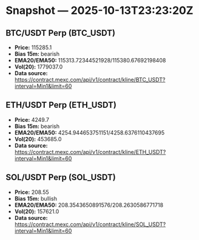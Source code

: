 # Snapshot — 2025-10-13T23:23:20Z

## BTC/USDT Perp (BTC_USDT)
- **Price:** 115285.1
- **Bias 15m:** bearish
- **EMA20/EMA50:** 115313.72344521928/115380.67692198408
- **Vol(20):** 1779037.0
- **Data source:** https://contract.mexc.com/api/v1/contract/kline/BTC_USDT?interval=Min1&limit=60

## ETH/USDT Perp (ETH_USDT)
- **Price:** 4249.7
- **Bias 15m:** bearish
- **EMA20/EMA50:** 4254.944653751151/4258.6376110437695
- **Vol(20):** 453685.0
- **Data source:** https://contract.mexc.com/api/v1/contract/kline/ETH_USDT?interval=Min1&limit=60

## SOL/USDT Perp (SOL_USDT)
- **Price:** 208.55
- **Bias 15m:** bullish
- **EMA20/EMA50:** 208.3543650891576/208.2630586771718
- **Vol(20):** 157621.0
- **Data source:** https://contract.mexc.com/api/v1/contract/kline/SOL_USDT?interval=Min1&limit=60

